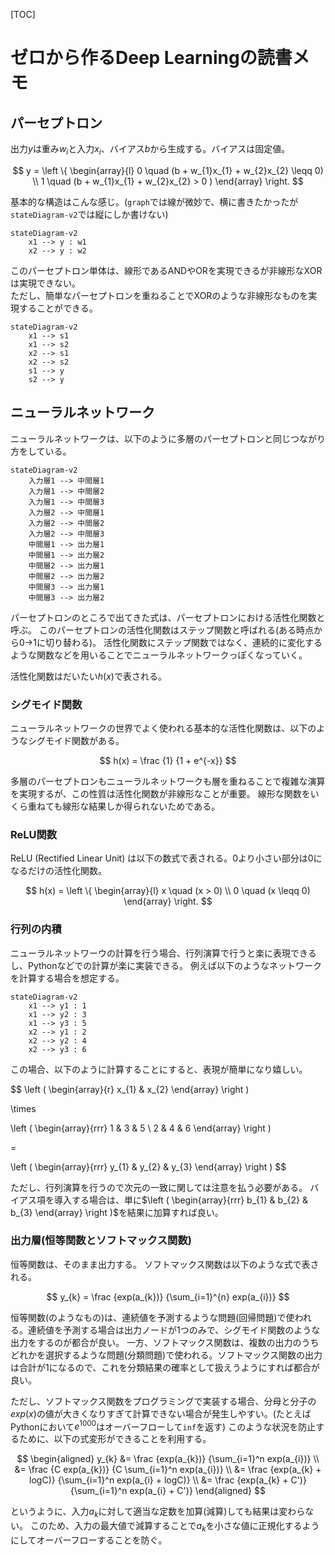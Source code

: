 [TOC]

# ゼロから作るDeep Learningの読書メモ

## パーセプトロン

出力$y$は重み$w_{i}$と入力$x_{i}$、バイアス$b$から生成する。バイアスは固定値。

$$
y = \left \{
    \begin{array}{l}
        0 \quad (b + w_{1}x_{1} + w_{2}x_{2} \leqq 0) \\
        1 \quad (b + w_{1}x_{1} + w_{2}x_{2} > 0 )
    \end{array}
\right.
$$

基本的な構造はこんな感じ。(`graph`では線が微妙で、横に書きたかったが`stateDiagram-v2`では縦にしか書けない)

```mermaid
stateDiagram-v2
    x1 --> y : w1
    x2 --> y : w2
```

このパーセプトロン単体は、線形であるANDやORを実現できるが非線形なXORは実現できない。  
ただし、簡単なパーセプトロンを重ねることでXORのような非線形なものを実現することができる。

```mermaid
stateDiagram-v2
    x1 --> s1
    x1 --> s2
    x2 --> s1
    x2 --> s2
    s1 --> y
    s2 --> y
```

## ニューラルネットワーク

ニューラルネットワークは、以下のように多層のパーセプトロンと同じつながり方をしている。

```mermaid
stateDiagram-v2
    入力層1 --> 中間層1
    入力層1 --> 中間層2
    入力層1 --> 中間層3
    入力層2 --> 中間層1
    入力層2 --> 中間層2
    入力層2 --> 中間層3
    中間層1 --> 出力層1
    中間層1 --> 出力層2
    中間層2 --> 出力層1
    中間層2 --> 出力層2
    中間層3 --> 出力層1
    中間層3 --> 出力層2
```

パーセプトロンのところで出てきた式は、パーセプトロンにおける活性化関数と呼ぶ。
このパーセプトロンの活性化関数はステップ関数と呼ばれる(ある時点から0→1に切り替わる)。
活性化関数にステップ関数ではなく、連続的に変化するような関数などを用いることでニューラルネットワークっぽくなっていく。

活性化関数はだいたい$h(x)$で表される。


### シグモイド関数

ニューラルネットワークの世界でよく使われる基本的な活性化関数は、以下のようなシグモイド関数がある。

$$
h(x) = \frac {1} {1 + e^{-x}}
$$

多層のパーセプトロンもニューラルネットワークも層を重ねることで複雑な演算を実現するが、この性質は活性化関数が非線形なことが重要。
線形な関数をいくら重ねても線形な結果しか得られないためである。

### ReLU関数

ReLU (Rectified Linear Unit) は以下の数式で表される。0より小さい部分は0になるだけの活性化関数。

$$
h(x) = \left \{
    \begin{array}{l}
        x \quad (x > 0) \\
        0 \quad (x \leqq 0)
    \end{array}
\right.
$$

### 行列の内積

ニューラルネットワーウの計算を行う場合、行列演算で行うと楽に表現できるし、Pythonなどでの計算が楽に実装できる。
例えば以下のようなネットワークを計算する場合を想定する。

```mermaid
stateDiagram-v2
    x1 --> y1 : 1
    x1 --> y2 : 3
    x1 --> y3 : 5
    x2 --> y1 : 2
    x2 --> y2 : 4
    x2 --> y3 : 6
```

この場合、以下のように計算することにすると、表現が簡単になり嬉しい。

$$
\left ( \begin{array}{r}
    x_{1} & x_{2}
\end{array} \right )

\times

\left ( \begin{array}{rrr}
    1 & 3 & 5 \\
    2 & 4 & 6
\end{array} \right )

=

\left ( \begin{array}{rrr}
    y_{1} & y_{2} & y_{3}
\end{array} \right )
$$

ただし、行列演算を行うので次元の一致に関しては注意を払う必要がある。
バイアス項を導入する場合は、単に$\left ( \begin{array}{rrr} b_{1} & b_{2} & b_{3} \end{array} \right )$を結果に加算すれば良い。

### 出力層(恒等関数とソフトマックス関数)

恒等関数は、そのまま出力する。
ソフトマックス関数は以下のような式で表される。

$$
y_{k} = \frac {exp(a_{k})} {\sum_{i=1}^{n} exp(a_{i})}
$$

恒等関数(のようなもの)は、連続値を予測するような問題(回帰問題)で使われる。連続値を予測する場合は出力ノードが1つのみで、シグモイド関数のような出力をするのが都合が良い。
一方、ソフトマックス関数は、複数の出力のうちどれかを選択するような問題(分類問題)で使われる。ソフトマックス関数の出力は合計が1になるので、これを分類結果の確率として扱えうようにすれば都合が良い。

ただし、ソフトマックス関数をプログラミングで実装する場合、分母と分子の$exp(x)$の値が大きくなりすぎて計算できない場合が発生しやすい。(たとえばPythonにおいて$e^{1000}$はオーバーフローして`inf`を返す)
このような状況を防止するために、以下の式変形ができることを利用する。

$$
\begin{aligned}
y_{k} &= \frac {exp(a_{k})} {\sum_{i=1}^n exp(a_{i})} \\
&= \frac {C exp(a_{k})} {C \sum_{i=1}^n exp(a_{i})} \\
&= \frac {exp(a_{k} + logC)} {\sum_{i=1}^n exp(a_{i} + logC)} \\
&= \frac {exp(a_{k} + C')} {\sum_{i=1}^n exp(a_{i} + C')}
\end{aligned}
$$

というように、入力$a_{k}$に対して適当な定数を加算(減算)しても結果は変わらない。
このため、入力の最大値で減算することで$a_{k}$を小さな値に正規化するようにしてオーバーフローすることを防ぐ。
